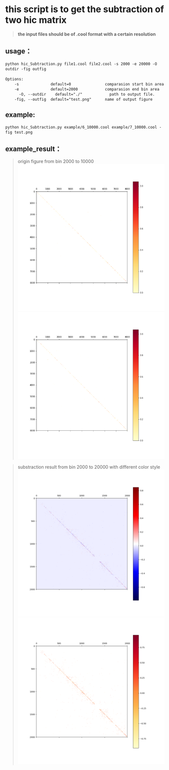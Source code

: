 # **this script is to get the subtraction of two hic matrix**
> **the input files should be of .cool format with a certain resolution**

## usage：

```
python hic_Subtraction.py file1.cool file2.cool -s 2000 -e 20000 -O outdir -fig outfig

Options:
    -s              default=0               comparasion start bin area
    -e              default=2000            comparasion end bin area
	  -O, --outdir    default="./"            path to output file.
    -fig, --outfig  default="test.png"      name of output figure
```

## example:
```
python hic_Subtraction.py example/6_10000.cool example/7_10000.cool -fig test.png

```
## example_result：
> origin figure  from bin 2000 to 10000
![avatar](example/6.orign.png)
![avatar](example/7.orign.png)

> substraction result from bin 2000 to 20000 with different color style
![avatar](example/test.png)
![avatar](example/test1.png)
